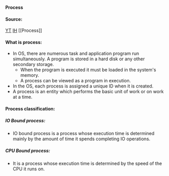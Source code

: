**Process**

#### Source:
[YT](https://www.youtube.com/watch?v=W9C_N-JfvHo&list=PL3uLubnzL2Tlbyrr2GFVRE7Azo8FJe-dJ&index=23)
[IH](https://www.includehelp.com/operating-systems/process-classification-and-scheduling.aspx)
[[Process]]


#### What is process:

* In OS, there are numerous task and application program run simultaneously. A program is stored in a hard disk or any other secondary storage.
	* When the program is executed it must be loaded in the system's memory.
	* A process can be viewed as a program in execution.
* In the OS, each process is assigned a unique ID when it is created.
* A process is an entity which performs the basic unit of work or on work at a time.


#### Process classification:

##### IO Bound process:

* IO bound process is  a process whose execution time is determined mainly by the amount of time it spends completing IO operations.

##### CPU Bound process:

* It is a process whose execution time is determined by the speed of the CPU it runs on.


